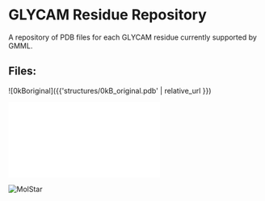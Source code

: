 # GLYCAM Residue Repository
A repository of PDB files for each GLYCAM residue currently supported by GMML.
## Files:
![0kBoriginal]({{'structures/0kB_original.pdb' | relative_url }})

![0kB](structures/0kB.pdb)

![MolStar](https://molstar.org/viewer/?structure-url=https://glycam-web.github.io/glycamResidues.io/structures/0kB_original.pdb&structure-url-format=pdb)

